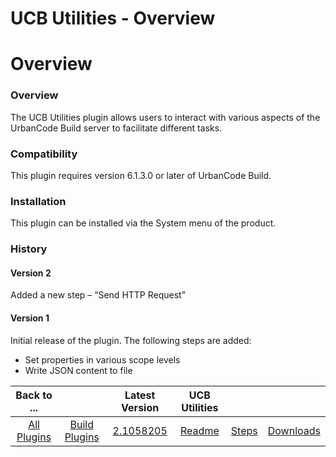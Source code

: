 
UCB Utilities - Overview
========================

# Overview



### Overview




 


The UCB Utilities plugin allows users to interact with various aspects of the UrbanCode Build server to facilitate different tasks.


### Compatibility


This plugin requires version 6.1.3.0 or later of UrbanCode Build.


### Installation


This plugin can be installed via the System menu of the product.


### History


#### Version 2


Added a new step – “Send HTTP Request” 


#### Version 1


Initial release of the plugin. The following steps are added:


* Set properties in various scope levels
* Write JSON content to file


|Back to ...||Latest Version|UCB Utilities |||
| :---: | :---: | :---: | :---: | :---: | :---: |
|[All Plugins](../../index.md)|[Build Plugins](../README.md)|[2.1058205](https://raw.githubusercontent.com/UrbanCode/IBM-UCB-PLUGINS/main/files/UCBUtils/UCBUtils-2.1058205.zip)|[Readme](README.md)|[Steps](steps.md)|[Downloads](downloads.md)|

